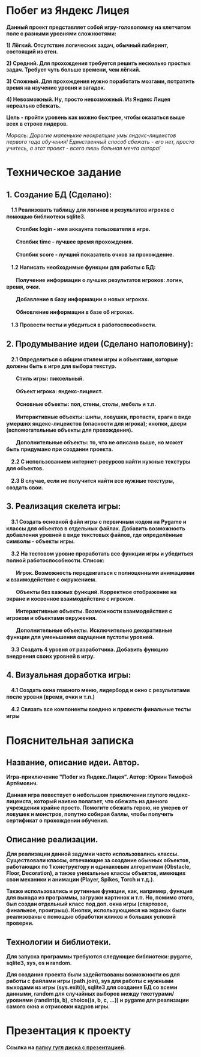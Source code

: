 # Побег из Яндекс Лицея
**Данный проект представляет собой игру-головоломку на клетчатом поле с разными уровнями сложностями:**

**1) Лёгкий. Отсутствие логических задач, обычный лабиринт, состоящий из стен.**

**2) Средний. Для прохождения требуется решить несколько простых задач. Требует чуть больше времени, чем лёгкий.**

**3) Сложный. Для прохождения нужно поработать мозгами, потратить время на изучение уровня и загадок.**

**4) Невозможный. Ну, просто невозможный. Из Яндекс Лицея нереально сбежать.**

**Цель - пройти уровень как можно быстрее, чтобы оказаться выше всех в строке лидеров.**

*Мораль: Дорогие маленькие неокрепшие умы яндекс-лицеистов первого года обучения! Единственный способ сбежать - его нет, просто учитесь, а этот проект - всего лишь больная мечта автора!*

# Техническое задание
## **1. Создание БД (Сделано):**

ㅤ**1.1 Реализовать таблицу для логинов и результатов игроков с помощью библиотеки sqlite3.**

ㅤㅤ**Столбик login - имя аккаунта пользователя в игре.**

ㅤㅤ**Столбик time - лучшее время прохождения.**

ㅤㅤ**Столбик score - лучший показатель очков за прохождение.**

ㅤ**1.2 Написать необходимые функции для работы с БД:**

ㅤㅤ**Получение информации о лучших результатов игроков: логин, время, очки.**

ㅤㅤ**Добавление в базу информации о новых игроках.**

ㅤㅤ**Обновление информации в базе об игроках.**

ㅤ**1.3 Провести тесты и убедиться в работоспособности.**

## **2. Продумывание идеи (Сделано наполовину):**

ㅤ**2.1 Определиться с общим стилем игры и объектами, которые должны быть в игре для выбора текстур.**

ㅤㅤ**Стиль игры: пиксельный.**

ㅤㅤ**Объект игрока: яндекс-лицеист.**

ㅤㅤ**Основные объекты: пол, стены, столы, мебель и т.п.**

ㅤㅤ**Интерактивные объекты: шипы, ловушки, пропасти, враги в виде умерших яндекс-лицеистов (опасности для игрока); кнопки, двери (вспомогательные объекты для прохождения).**

ㅤㅤ**Дополнительные объекты: то, что не описано выше, но может быть придумано при создании проекта.**

ㅤ**2.2 С использованием интернет-ресурсов найти нужные текстуры для объектов.**

ㅤ**2.3 В случае, если не получится найти все нужные текстуры, создать свои.**

## **3. Реализация скелета игры:**

ㅤ**3.1 Создать основной файл игры с первичным кодом на Pygame и классы для объектов в отдельных файлах. Добавить возможность добавления уровней в виде текстовых файлов, где определённые символы - объекты игры.**

ㅤ**3.2 На тестовом уровне проработать все функции игры и убедиться полной работоспособности. Список:**

ㅤㅤ**Игрок. Возможность передвигаться с полноценными анимациями и взаимодействие с окружением.**

ㅤㅤ**Объекты без важных функций. Корректное отображение на экране и косвенное взаимодействие с игроком.**

ㅤㅤ**Интерактивные объекты. Возможности взаимодействия с игроком и объектами окружения.**

ㅤㅤ**Дополнительные объекты. Исключительно декоративные функции для уменьшения ощущения пустоты уровней.**

ㅤ**3.3 Создать 4 уровня от разработчика. Добавить функцию внедрения своих уровней в игру.**

## **4. Визуальная доработка игры:**

ㅤ**4.1 Создать окна главного меню, лидерборд и окно с результатами после уровня (время, очки и т.п.)**

ㅤ**4.2 Связать все компоненты воедино и провести финальные тесты игры**

# Пояснительная записка

## **Название, описание идеи. Автор.**

**Игра-приключение "Побег из Яндекс.Лицея". Автор: Юркин Тимофей Артёмович.**

**Данная игра повествует о небольшом приключении глупого яндекс-лицеиста, который наивно полагает, что сбежать из данного учреждения крайне просто. Помогите сбежать герою, не умерев от ловушек и монстров, попутно собирая баллы, чтобы получить сертификат о прохождении обучения.**

## **Описание реализации.**

**Для реализации данной задумки часто использовались классы. Существовали классы, отвечающие за создание обычных объектов, работающих по 1 конструктору и одинаковым алгоритмам (Obstacle, Floor, Decoration), а также уникальные классы объектов, имеющих свои механики и анимации (Player, Spikes, Torch и т.д.).**

**Также использовались и рутинные функции, как, например, функция для выхода из программы, загрузки картинок и т.п. Но, помимо этого, был создан отдельный класс под доп. окна игры (стартовое, финальное, проигрыш). Кнопки, использующиеся на экранах были реализованы с помощью обработки кликов и больших условий проверки.**

## **Технологии и библиотеки.**

**Для запуска программы требуются следующие библиотеки: pygame, sqlite3, sys, os и random.**

**Для создания проекта были задействованы возможности os для работы с файлами игры (path.join), sys для работы с нужными выходами из игры (sys.exit()), sqlite3 для создания БД со всеми данными, random для случайных выборов между текстурами/уровнями (randint(a, b), choice((a, b, c, ...)) и pygame для реализации самого окна и отрисовки кадров игры.**

# Презентация к проекту
**Ссылка на [папку гугл диска с презентацией](https://drive.google.com/drive/folders/11c00BTAu031Xr33dMhj1YmRHIv69C472?usp=sharing).**
